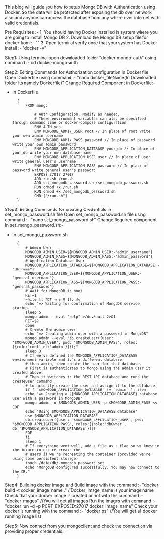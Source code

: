 This blog will guide you how to setup Mongo DB with Authentication using Docker. So the data will be protected after exposing the db over network also and anyone can access the database from any where over internet with valid credentials.

Pre Requisites :- 
	1. You should having Docker installed in system where you are going to install Mongo DB 
	2. Download the Mongo DB setup file for docker from :- ""
	3. Open terminal verify once that your system has Docker install :- "docker -v"

Step1: Using terminal open downloaded folder "docker-mongo-auth" using command :- cd docker-mongo-auth

Step2: Editing Commands for Authorization configuration in Docker file
	Open Dockerfile using command :- "nano docker_fileName(In Downloaded folder its namely Dockerfile)"
	Change Required Component in Dockerfile:-

- In Dockerfile
  ```
	{
		FROM mongo	
			
			# Auth Configuration. Modify as needed. 
			# These environment variables can also be specified through command line or docker-compose configuration
			ENV AUTH yes
			ENV MONGODB_ADMIN_USER root // In place of root write your own admin username
			ENV MONGODB_ADMIN_PASS password // In place of password write your own admin password
			ENV MONGODB_APPLICATION_DATABASE your_db // In place of your_db write your own database name
			ENV MONGODB_APPLICATION_USER user // In place of user write general user's username
			ENV MONGODB_APPLICATION_PASS password // In place of password write general user's password
			EXPOSE 27017 27017
			ADD run.sh /run.sh
			ADD set_mongodb_password.sh /set_mongodb_password.sh
			RUN chmod +x /run.sh
			RUN chmod +x /set_mongodb_password.sh
			CMD ["/run.sh"]
	}
  ```

Step3: Editing Commands for creating Credentials in set_mongo_password.sh file
	Open set_mongo_password.sh file using command :- "nano set_mongo_password.sh" 
	Change Required component in set_mongo_password.sh:- 

- In set_mongo_password.sh
  ```
	{
		# Admin User
		MONGODB_ADMIN_USER=${MONGODB_ADMIN_USER:-"admin_username"}
		MONGODB_ADMIN_PASS=${MONGODB_ADMIN_PASS:-"admin_password"}
		# Application Database User
		MONGODB_APPLICATION_DATABASE=${MONGODB_APPLICATION_DATABASE:-"db_name"}
		MONGODB_APPLICATION_USER=${MONGODB_APPLICATION_USER:-"general_username"}
		MONGODB_APPLICATION_PASS=${MONGODB_APPLICATION_PASS:-"general_password"}
		# Wait for MongoDB to boot
		RET=1
		while [[ RET -ne 0 ]]; do
		echo "=> Waiting for confirmation of MongoDB service startup..."
		sleep 5
		mongo admin --eval "help" >/dev/null 2>&1
		RET=$?
		done
		# Create the admin user
		echo "=> Creating admin user with a password in MongoDB"
		mongo admin --eval "db.createUser({user: '$MONGODB_ADMIN_USER', pwd: '$MONGODB_ADMIN_PASS', roles:[{role:'root',db:'admin'}]});"
		sleep 3
		# If we've defined the MONGODB_APPLICATION_DATABASE environment variable and it's a different database
		# than admin, then create the user for that database.
		# First it authenticates to Mongo using the admin user it created above.
		# Then it switches to the REST API database and runs the createUser command 
		# to actually create the user and assign it to the database.
		if [ "$MONGODB_APPLICATION_DATABASE" != "admin" ]; then
		echo "=> Creating a ${MONGODB_APPLICATION_DATABASE} database user with a password in MongoDB"
		mongo admin -u $MONGODB_ADMIN_USER -p $MONGODB_ADMIN_PASS << EOF
		echo "Using $MONGODB_APPLICATION_DATABASE database"
		use $MONGODB_APPLICATION_DATABASE
		db.createUser({user: '$MONGODB_APPLICATION_USER', pwd: '$MONGODB_APPLICATION_PASS', roles:[{role:'dbOwner', db:'$MONGODB_APPLICATION_DATABASE'}]})
		EOF
		fi
		sleep 1
		# If everything went well, add a file as a flag so we know in the future to not re-create the
		# users if we're recreating the container (provided we're using some persistent storage)
		touch /data/db/.mongodb_password_set
		echo "MongoDB configured successfully. You may now connect to the DB."
	}
  ```

Step4: Building docker image and 
	Build image with the command :- "docker build -t docker_image_name ." //Docker_image_name is your image name
	Check that your docker image is created or not with the command :- "docker images" //You will get all images
	Run the images with command :- "docker run -d -p PORT_EXPOSED:27017 docker_image_name"
	Check your docker is running with the command :- "docker ps" //You will get all docker running image list 

Step5: Now connect from you mongoclient and check the connection via providing proper credentials.
